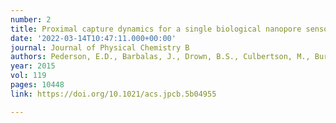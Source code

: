 ```yaml
---
number: 2
title: Proximal capture dynamics for a single biological nanopore sensor
date: '2022-03-14T10:47:11.000+00:00'
journal: Journal of Physical Chemistry B
authors: Pederson, E.D., Barbalas, J., Drown, B.S., Culbertson, M., Burden, L.K., Kasianowicz, J.J., Burden, D.L.
year: 2015
vol: 119
pages: 10448
link: https://doi.org/10.1021/acs.jpcb.5b04955

---
```

